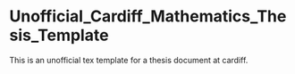 # Unofficial_Cardiff_Mathematics_Thesis_Template


This is an unofficial tex template for a thesis document at cardiff.
